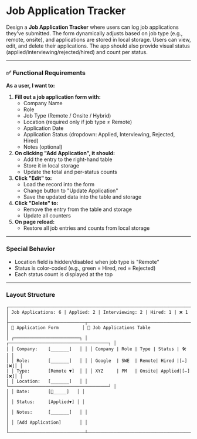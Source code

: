 # **Job Application Tracker**

Design a **Job Application Tracker** where users can log job applications they've submitted. The form dynamically adjusts based on job type (e.g., remote, onsite), and applications are stored in local storage. Users can view, edit, and delete their applications. The app should also provide visual status (applied/interviewing/rejected/hired) and count per status.

---

### ✅ **Functional Requirements**

**As a user, I want to:**

1. **Fill out a job application form with:**
    - Company Name
    - Role
    - Job Type (Remote / Onsite / Hybrid)
    - Location (required only if job type ≠ Remote)
    - Application Date
    - Application Status (dropdown: Applied, Interviewing, Rejected, Hired)
    - Notes (optional)
2. **On clicking "Add Application", it should:**
    - Add the entry to the right-hand table
    - Store it in local storage
    - Update the total and per-status counts
3. **Click "Edit" to:**
    - Load the record into the form
    - Change button to "Update Application"
    - Save the updated data into the table and storage
4. **Click "Delete" to:**
    - Remove the entry from the table and storage
    - Update all counters
5. **On page reload:**
    - Restore all job entries and counts from local storage

---

### **Special Behavior**

- Location field is hidden/disabled when job type is "Remote"
- Status is color-coded (e.g., green = Hired, red = Rejected)
- Each status count is displayed at the top

---

### **Layout Structure**

```
┌────────────────────────────────────────────────────────────────────────┐
│ Job Applications: 6 | Applied: 2 | Interviewing: 2 | Hired: 1 | ❌ 1   │
├─────────────────────────────┬──────────────────────────────────────────┤
│ 📝 Application Form         │ 📄 Job Applications Table               │
│ ┌─────────────────────────┐ │ ┌──────────────────────────────────────┐ │
│ │ Company:    [_______]   │ │ │ Company | Role | Type | Status | 🛠️ │ │
│ │ Role:       [_______]   │ │ │ Google  | SWE  | Remote| Hired |[✏][❌]│ │
│ │ Type:       [Remote ▼]  │ │ │ XYZ     | PM   | Onsite| Applied|[✏][❌]│ │
│ │ Location:   [_______]   │ │ └──────────────────────────────────────┘ │
│ │ Date:       [📅_____]   │ │                                          │
│ │ Status:     [Applied▼] │ │                                          │
│ │ Notes:      [_______]   │ │                                          │
│ │ [Add Application]       │ │                                          │
└─────────────────────────────┴──────────────────────────────────────────┘

```

